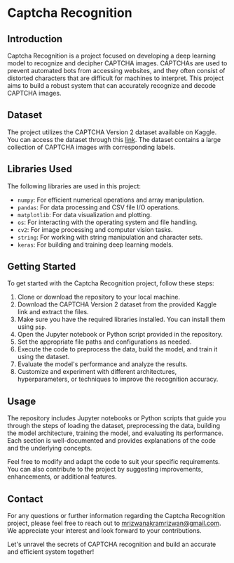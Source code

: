 # Captcha Recognition




## Introduction

Captcha Recognition is a project focused on developing a deep learning model to recognize and decipher CAPTCHA images. CAPTCHAs are used to prevent automated bots from accessing websites, and they often consist of distorted characters that are difficult for machines to interpret. This project aims to build a robust system that can accurately recognize and decode CAPTCHA images.

## Dataset

The project utilizes the CAPTCHA Version 2 dataset available on Kaggle. You can access the dataset through this [link](https://www.kaggle.com/datasets/fournierp/captcha-version-2-images). The dataset contains a large collection of CAPTCHA images with corresponding labels.

## Libraries Used

The following libraries are used in this project:

- `numpy`: For efficient numerical operations and array manipulation.
- `pandas`: For data processing and CSV file I/O operations.
- `matplotlib`: For data visualization and plotting.
- `os`: For interacting with the operating system and file handling.
- `cv2`: For image processing and computer vision tasks.
- `string`: For working with string manipulation and character sets.
- `keras`: For building and training deep learning models.

## Getting Started

To get started with the Captcha Recognition project, follow these steps:

1. Clone or download the repository to your local machine.
2. Download the CAPTCHA Version 2 dataset from the provided Kaggle link and extract the files.
3. Make sure you have the required libraries installed. You can install them using `pip`.
4. Open the Jupyter notebook or Python script provided in the repository.
5. Set the appropriate file paths and configurations as needed.
6. Execute the code to preprocess the data, build the model, and train it using the dataset.
7. Evaluate the model's performance and analyze the results.
8. Customize and experiment with different architectures, hyperparameters, or techniques to improve the recognition accuracy.

## Usage

The repository includes Jupyter notebooks or Python scripts that guide you through the steps of loading the dataset, preprocessing the data, building the model architecture, training the model, and evaluating its performance. Each section is well-documented and provides explanations of the code and the underlying concepts.

Feel free to modify and adapt the code to suit your specific requirements. You can also contribute to the project by suggesting improvements, enhancements, or additional features.

## Contact

For any questions or further information regarding the Captcha Recognition project, please feel free to reach out to [mrizwanakramrizwan@gmail.com](mailto:your-email@example.com). We appreciate your interest and look forward to your contributions.

Let's unravel the secrets of CAPTCHA recognition and build an accurate and efficient system together!
